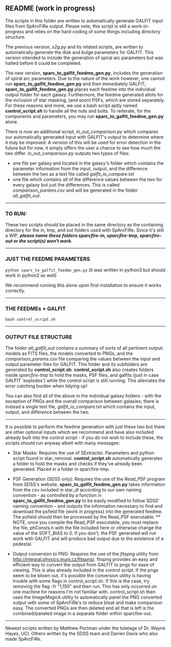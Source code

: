 <h2> README (work in progress) </h2>

The scripts in this folder are written to automatically generate GALFIT input files from SpArcFiRe output.
Please note, this script is still a work-in-progress and relies on the hard-coding of some things including
directory structure. 

The previous version, *s2g.py* and its related scripts, are written to automatically generate the disk and bulge
parameters for GALFIT. This version intended to include the generation of spiral arc parameters but was halted
before it could be completed.

The new version, **sparc_to_galfit_feedme_gen.py**, includes the generation of spiral arc parameters. Due to the nature
of the work however, one cannot run **sparc_to_galfit_feedme_gen.py** and then immediately GALFIT; **sparc_to_galfit_feedme_gen.py**
places each feedme into the individual output folder for each galaxy. Furthermore, the feedme generated allots for the inclusion
of star masking, (and soon) PSFs, which are stored separately. For these reasons and more, we use a bash script aptly named
**control_script.sh** to handle all the nuts and bolts. To reiterate, for the components and parameters, you may run
**sparc_to_galfit_feedme_gen.py** alone. 

There is now an additional script, *in_out_comparison.py* which compares our automatically generated input with GALFIT's output to 
determine where it may be improved. A version of this will be used for error detection in the future but for now, it simply offers
the user a chance to see how much the two differ. *in_out_comparison.py* outputs two types of files: 
* one file per galaxy and located in the galaxy's folder which contains the parameter information from the input, output, and the difference 
between the two as a text file called *galfit_io_compare.txt*
* one file which contains *all* of the difference values between the two for every galaxy but just the differences. This is called
*comparison_params.csv* and will be generated in the folder *all_galfit_out*. 

---

<h3> TO RUN: </h3>

These two scripts should be placed in the same directory as the containing directory for the in, tmp, and out folders
used with SpArcFiRe. Since it's still a WIP, ***please name these folders sparcfire-in, sparcfire-tmp, sparcfire-out or
the script(s) won't work.*** 

---

<h3> JUST THE FEEDME PARAMETERS </h3>

`python sparc_to_galfit_feedme_gen.py`
(it was written in python3 but should work in python2 as well)

We recommend running this alone upon first installation to ensure it works correctly.

---

<h3> THE FEEDMEs + GALFIT </h3>

`bash control_script.sh`

---
<h3> OUTPUT FILE STRUCTURE </h3>

The folder *all_galfit_out* contains a summary of sorts of all pertinent output: models as FITS files, the models converted to PNGs,
and the *comparison_params.csv* file comparing the values between the input and output parameter files for GALFIT. This folder and
its subfolders are generated by **control_script.sh**. **control_script.sh** also creates folders inside *sparcfire-tmp* to hold
the masks, PSF files, and galfits (just in case GALFIT 'explodes') while the control script is still running. This alleviates the 
error catching burden when tidying up! 

You can also find all of the above in the individual galaxy folders - with the exception of PNGs and the overall comparison between
galaxies; there is instead a single text file, *galfit_io_compare.txt* which contains the input, output, and difference between the two.

---

It is possible to perform the feedme generation with just these two but there are other optional
inputs which we recommend and have also included already built into the control script - if you do not wish to include
these, the scripts should run anyway albeit with many messages:

* Star Masks: Requires the use of SExtractor. Parameters and python script found in star_removal. **control_script.sh**
automatically generates a folder to hold the masks and checks if they've already been generated. Placed in a folder in
sparcfire-tmp. 

* PSF Generation (SDSS only): Requires the use of the *Read_PSF* program from SDSS's website. **sparc_to_galfit_feedme_gen.py**
takes information from the csv included in star_dl according to our own naming convention - as controlled by a function in
**sparc_to_galfit_feedme_gen.py** to be easily modified to follow SDSS' naming convention - and
outputs the information necessary to find and download the psfield file (work in progress) into the generated feedme. The 
psfield should then be processed by the Read_PSF executable.
** NOTE, once you compile the Read_PSF executable, you must replace the file, phConsts.h with the file included here or 
otherwise change the value of the SOFT_BIAS to 0. If you don't, the PSF generated will not work with GALFIT and will 
produce bad output due to the existence of a pedestal. 

* Output conversion to PNG: Requires the use of the *fitspng* utility from http://integral.physics.muni.cz/fitspng/. 
fitspng provides an easy and efficient way to convert the output from GALFIT to pngs for ease of viewing. This is also
already included in the control script. If the pngs seem to be blown out, it's possible the conversion utility is having
trouble with some flags in control_script.sh. If this is the case, try removing the flag -fr "1,150" and then run. This has
only occurred on one machine for reasons I'm not familiar with. control_script.sh then uses the *ImageMagick* utility to 
automatically panel the PNG converted output with some of SpArcFiRe's to reduce bloat and make comparison easy. The converted
PNGs are then deleted and all that is left is the combined/paneled image in a separate folder within sparcfire-out.


------------------------------------------------------------------------------------
Newest scripts written by Matthew Portman under the tutelage of Dr. Wayne Hayes, UCI.
Others written by the SDSS team and Darren Davis who also made SpArcFiRe. 
